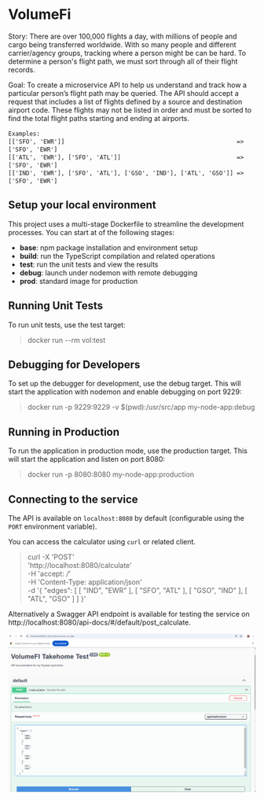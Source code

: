 # VolumeFi

Story: There are over 100,000 flights a day, with millions of people and cargo being transferred worldwide. With so many people and different carrier/agency groups, tracking where a person might be can be hard. To determine a person's flight path, we must sort through all of their flight records.

Goal: To create a microservice API to help us understand and track how a particular person’s flight path may be queried. The API should accept a request that includes a list of flights defined by a source and destination airport code. These flights may not be listed in order and must be sorted to find the total flight paths starting and ending at airports.

```text
Examples: 
[['SFO', 'EWR']]                                                 => ['SFO', 'EWR']
[['ATL', 'EWR'], ['SFO', 'ATL']]                                 => ['SFO', 'EWR']
[['IND', 'EWR'], ['SFO', 'ATL'], ['GSO', 'IND'], ['ATL', 'GSO']] => ['SFO', 'EWR']
```

## Setup your local environment

This project uses a multi-stage Dockerfile to streamline the development processes. You can start at of the following stages:

- **base**: npm package installation and environment setup
- **build**: run the TypeScript compilation and related operations
- **test**: run the unit tests and view the results
- **debug**: launch under nodemon with remote debugging
- **prod**: standard image for production

## Running Unit Tests
To run unit tests, use the test target:

> docker run --rm vol:test

## Debugging for Developers
To set up the debugger for development, use the debug target. This will start the application with nodemon and enable debugging on port 9229:

> docker run -p 9229:9229 -v $(pwd):/usr/src/app my-node-app:debug

## Running in Production

To run the application in production mode, use the production target. This will start the application and listen on port 8080:

> docker run -p 8080:8080 my-node-app:production

## Connecting to the service

The API is available on `localhost:8080` by default (configurable using the `PORT` environment variable).

You can access the calculator using `curl` or related client.
> curl -X 'POST' \
  'http://localhost:8080/calculate' \
  -H 'accept: */*' \
  -H 'Content-Type: application/json' \
  -d '{
  "edges": [
    [
      "IND",
      "EWR"
    ],
    [
      "SFO",
      "ATL"
    ],
    [
      "GSO",
      "IND"
    ],
    [
      "ATL",
      "GSO"
    ]
  ]
}'

Alternatively a Swagger API endpoint is available for testing the service on  http://localhost:8080/api-docs/#/default/post_calculate.

![swagger_ui.png](swagger_ui.png)

